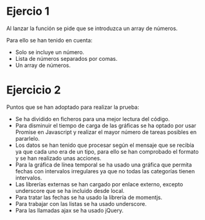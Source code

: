 # Ejercio 1 

Al lanzar la función se pide que se introduzca un array de números.

Para ello se han tenido en cuenta:
- Solo se incluye un número.
- Lista de números separados por comas.
- Un array de números.

# Ejercicio 2

Puntos que se han adoptado para realizar la prueba:

- Se ha dividido en ficheros para una mejor lectura del código.
- Para disminuir el tiempo de carga de las gráficas se ha optado por usar Promise en Javascript y realizar el mayor número de tareas posibles en pararlelo.
- Los datos se han tenido que procesar según el mensaje que se recibía ya que cada uno era de un tipo, para ello se han comprobado el formato y se han realizado unas acciones.
- Para la gráfica de línea temporal se ha usado una gráfica que permita fechas con intervalos irregulares ya que no todas las categorías tienen intervalos.
- Las librerías externas se han cargado por enlace externo, excepto underscore que se ha incluido desde local.
- Para tratar las fechas se ha usado la librería de momentjs.
- Para trabajar con las listas se ha usado underscore.
- Para las llamadas ajax se ha usado jQuery.
